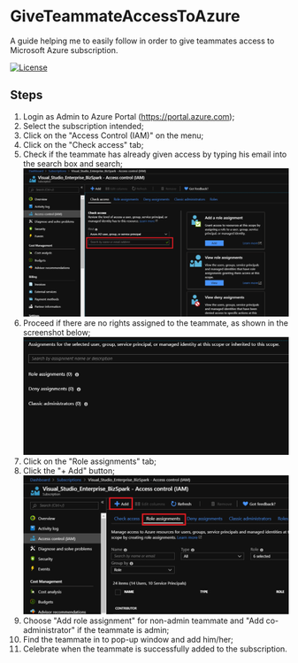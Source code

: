# GiveTeammateAccessToAzure
A guide helping me to easily follow in order to give teammates access to Microsoft Azure subscription.

[![License](https://img.shields.io/badge/license-MIT-blue.svg)](LICENSE)

## Steps
1. Login as Admin to Azure Portal (https://portal.azure.com);
2. Select the subscription intended;
3. Click on the "Access Control (IAM)" on the menu;
4. Click on the "Check access" tab;
5. Check if the teammate has already given access by typing his email into the search box and search;
   ![](github-images/check-access.png?raw=true)
6. Proceed if there are no rights assigned to the teammate, as shown in the screenshot below;
   ![](github-images/no-access.png?raw=true)
7. Click on the "Role assignments" tab;
8. Click the "+ Add" button;
   ![](github-images/adding-role.png?raw=true)
9. Choose "Add role assignment" for non-admin teammate and "Add co-administrator" if the teammate is admin;
10. Find the teammate in to pop-up window and add him/her;
11. Celebrate when the teammate is successfully added to the subscription.
